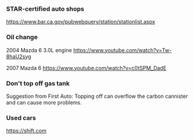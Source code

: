 ### STAR-certified auto shops

https://www.bar.ca.gov/pubwebquery/station/stationlist.aspx


### Oil change

2004 Mazda 6 3.0L engine
https://www.youtube.com/watch?v=Tw-8haU2syg

2007 Mazda 6
https://www.youtube.com/watch?v=c0tSPM_DadE


### Don't top off gas tank

Suggestion from First Auto: Topping off can overflow the carbon cannister and can cause more problems.


### Used cars

https://shift.com